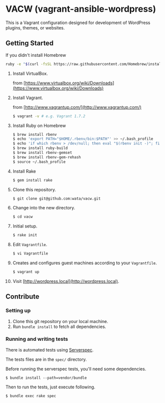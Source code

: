 # VACW (vagrant-ansible-wordpress)

This is a Vagrant configuration designed for development of WordPress plugins, themes, or websites.

## Getting Started

If you didn't install Homebrew

```sh
ruby -e "$(curl -fsSL https://raw.githubusercontent.com/Homebrew/install/master/install)"
```

1. Install VirtualBox.

    from [https://www.virtualbox.org/wiki/Downloads](https://www.virtualbox.org/wiki/Downloads)

1. Install Vagrant.

    from [http://www.vagrantup.com/](http://www.vagrantup.com/)
    ```sh
    $ vagrant -v # e.g. Vagrant 1.7.2
    ```

1. Install Ruby on Homebrew

    ```sh
    $ brew install rbenv
    $ echo 'export PATH="$HOME/.rbenv/bin:$PATH"' >> ~/.bash_profile
    $ echo 'if which rbenv > /dev/null; then eval "$(rbenv init -)"; fi' >> ~/.bash_profile
    $ brew install ruby-build
    $ brew install rbenv-gemset
    $ brew install rbenv-gem-rehash
    $ source ~/.bash_profile
    ```

1. Install Rake

    ```sh
    $ gem install rake
    ```

1. Clone this repository.

    ```sh
    $ git clone git@github.com:wata/vacw.git
    ```

1. Change into the new directory.

    ```sh
    $ cd vacw
    ```

1. Initial setup.

    ```sh
    $ rake init
    ```

1. Edit `Vagrantfile`.

    ```sh
    $ vi Vagrantfile
    ```

1. Creates and configures guest machines according to your `Vagrantfile`.

    ```sh
    $ vagrant up
    ```

1. Visit [http://wordpress.local](http://wordpress.local).


## Contribute

### Setting up

1. Clone this git repository on your local machine.
2. Run `bundle install` to fetch all dependencies.

### Running and writing tests

There is automated tests using [Serverspec](http://serverspec.org/).

The tests files are in the `spec/` directory.


Before running the serverspec tests, you'll need some dependencies.

```
$ bundle install --path=vendor/bundle
```

Then to run the tests, just execute following.

```
$ bundle exec rake spec
```
